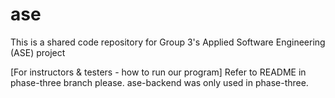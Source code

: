 # ase
This is a shared code repository for Group 3's Applied Software Engineering (ASE) project

[For instructors & testers - how to run our program]
Refer to README in phase-three branch please. ase-backend was only used in phase-three.
